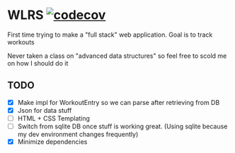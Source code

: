 # WLRS [![codecov](https://codecov.io/gh/Zusier/wlrs/branch/main/graph/badge.svg?token=JQX7FH4WL5)](https://codecov.io/gh/Zusier/wlrs)

First time trying to make a "full stack" web application. Goal is to track workouts

Never taken a class on "advanced data structures" so feel free to scold me on how I should do it

## TODO

- [x] Make impl for WorkoutEntry so we can parse after retrieving from DB
- [x] Json for data stuff
- [ ] HTML + CSS Templating
- [ ] Switch from sqlite DB once stuff is working great. (Using sqlite because my dev environment changes frequently)
- [X] Minimize dependencies